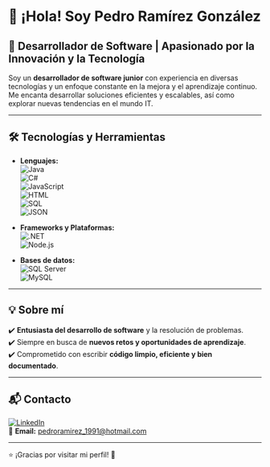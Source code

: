 # 👋 ¡Hola! Soy Pedro Ramírez González  

## 🚀 Desarrollador de Software | Apasionado por la Innovación y la Tecnología  

Soy un **desarrollador de software junior** con experiencia en diversas tecnologías y un enfoque constante en la mejora y el aprendizaje continuo. Me encanta desarrollar soluciones eficientes y escalables, así como explorar nuevas tendencias en el mundo IT.  

---

## 🛠️ Tecnologías y Herramientas  

- **Lenguajes:**  
  ![Java](https://img.shields.io/badge/Java-ED8B00?style=for-the-badge&logo=java&logoColor=white)  
  ![C#](https://img.shields.io/badge/C%23-239120?style=for-the-badge&logo=c-sharp&logoColor=white)  
  ![JavaScript](https://img.shields.io/badge/JavaScript-F7DF1E?style=for-the-badge&logo=javascript&logoColor=black)  
  ![HTML](https://img.shields.io/badge/HTML5-E34F26?style=for-the-badge&logo=html5&logoColor=white)  
  ![SQL](https://img.shields.io/badge/SQL-4479A1?style=for-the-badge&logo=mysql&logoColor=white)  
  ![JSON](https://img.shields.io/badge/JSON-000000?style=for-the-badge&logo=json&logoColor=white)  

- **Frameworks y Plataformas:**  
  ![.NET](https://img.shields.io/badge/.NET-512BD4?style=for-the-badge&logo=dotnet&logoColor=white)  
  ![Node.js](https://img.shields.io/badge/Node.js-339933?style=for-the-badge&logo=nodedotjs&logoColor=white)  

- **Bases de datos:**  
  ![SQL Server](https://img.shields.io/badge/SQL%20Server-CC2927?style=for-the-badge&logo=microsoft-sql-server&logoColor=white)  
  ![MySQL](https://img.shields.io/badge/MySQL-4479A1?style=for-the-badge&logo=mysql&logoColor=white)  

---


## 💡 Sobre mí  

✔️ **Entusiasta del desarrollo de software** y la resolución de problemas.  
✔️ Siempre en busca de **nuevos retos y oportunidades de aprendizaje**.  
✔️ Comprometido con escribir **código limpio, eficiente y bien documentado**.  

---

## 📬 Contacto  

[![LinkedIn](https://img.shields.io/badge/LinkedIn-Pedro%20Ramírez%20González-blue?style=for-the-badge&logo=linkedin)](https://www.linkedin.com/in/pedroramirezgonz/)  
📧 **Email:** pedroramirez_1991@hotmail.com  

---

⭐ ¡Gracias por visitar mi perfil! 🚀  


